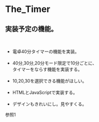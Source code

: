 <h1> The_Timer</h1>
<h2>実装予定の機能。</h2><br>
<ul>
  <li>電卓40分タイマーの機能を実装。</li><br>
  <li>40分,30分,20分モード限定で10分ごとに、<br>
      タイマーをならす機能を実装する。</li><br>
  <li>10,20,30を選択できる機能がほしい。</li><br>
  <li>HTMLとJavaScriptで実装する。</li><br>
  <li>デザインもきれいにし。見やすくる。</li>
 </ul>
<a herf="https://www.nagahitoyuki.com/2021/04/a-stopwatch-program-that-count-and-displays-time-in-javascript.html">参照1</a>
